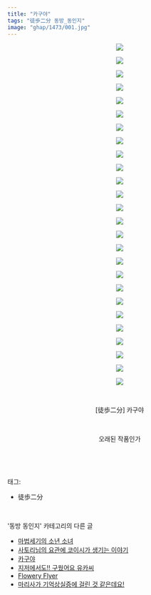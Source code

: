 ```yaml
---
title: "카구야"
tags: "徒歩二分 동방_동인지"
image: "ghap/1473/001.jpg"
---
```

<div class="article">
<p style="text-align: center; clear: none; float: none;"><img src="{{ site.nasurl }}/ghap/1473/001.jpg"/></p>
<p style="text-align: center; clear: none; float: none;"><img src="{{ site.nasurl }}/ghap/1473/002.jpg"/></p>
<p style="text-align: center; clear: none; float: none;"><img src="{{ site.nasurl }}/ghap/1473/003.jpg"/></p>
<p style="text-align: center; clear: none; float: none;"><img src="{{ site.nasurl }}/ghap/1473/004.jpg"/></p>
<p style="text-align: center; clear: none; float: none;"><img src="{{ site.nasurl }}/ghap/1473/005.jpg"/></p>
<p style="text-align: center; clear: none; float: none;"><img src="{{ site.nasurl }}/ghap/1473/006.jpg"/></p>
<p style="text-align: center; clear: none; float: none;"><img src="{{ site.nasurl }}/ghap/1473/007.jpg"/></p>
<p style="text-align: center; clear: none; float: none;"><img src="{{ site.nasurl }}/ghap/1473/008.jpg"/></p>
<p style="text-align: center; clear: none; float: none;"><img src="{{ site.nasurl }}/ghap/1473/009.jpg"/></p>
<p style="text-align: center; clear: none; float: none;"><img src="{{ site.nasurl }}/ghap/1473/010.jpg"/></p>
<p style="text-align: center; clear: none; float: none;"><img src="{{ site.nasurl }}/ghap/1473/011.jpg"/></p>
<p style="text-align: center; clear: none; float: none;"><img src="{{ site.nasurl }}/ghap/1473/012.jpg"/></p>
<p style="text-align: center; clear: none; float: none;"><img src="{{ site.nasurl }}/ghap/1473/013.jpg"/></p>
<p style="text-align: center; clear: none; float: none;"><img src="{{ site.nasurl }}/ghap/1473/014.jpg"/></p>
<p style="text-align: center; clear: none; float: none;"><img src="{{ site.nasurl }}/ghap/1473/015.jpg"/></p>
<p style="text-align: center; clear: none; float: none;"><img src="{{ site.nasurl }}/ghap/1473/016.jpg"/></p>
<p style="text-align: center; clear: none; float: none;"><img src="{{ site.nasurl }}/ghap/1473/017.jpg"/></p>
<p style="text-align: center; clear: none; float: none;"><img src="{{ site.nasurl }}/ghap/1473/018.jpg"/></p>
<p style="text-align: center; clear: none; float: none;"><img src="{{ site.nasurl }}/ghap/1473/019.jpg"/></p>
<p style="text-align: center; clear: none; float: none;"><img src="{{ site.nasurl }}/ghap/1473/020.jpg"/></p>
<p style="text-align: center; clear: none; float: none;"><img src="{{ site.nasurl }}/ghap/1473/021.jpg"/></p>
<p style="text-align: center; clear: none; float: none;"><img src="{{ site.nasurl }}/ghap/1473/022.jpg"/></p>
<p style="text-align: center; clear: none; float: none;"><img src="{{ site.nasurl }}/ghap/1473/023.jpg"/></p>
<p style="text-align: center; clear: none; float: none;"><img src="{{ site.nasurl }}/ghap/1473/024.jpg"/></p>
<p style="text-align: center; clear: none; float: none;"><img src="{{ site.nasurl }}/ghap/1473/025.jpg"/></p>
<p style="text-align: center; clear: none; float: none;"><img src="{{ site.nasurl }}/ghap/1473/026.jpg"/></p>
<p style="text-align: center; clear: none; float: none;"><br/></p>
<p style="text-align: center; clear: none; float: none;">[徒歩二分] 카구야</p>
<p style="text-align: center; clear: none; float: none;"><br/></p>
<p style="text-align: center; clear: none; float: none;">오래된 작품인가</p>
<p><br/></p>
</div><br/>
<div class="tagTrail">
<p>태그: </p>
<ul>
<li>徒歩二分</li>
</ul>
</div><br/>
<div class="another">
<p>'동방 동인지' 카테고리의 다른 글</p>
<ul>
<li><a href="/2016-08-11-ghap_1476">마법세기의 소년 소녀</a></li>
<li><a href="/2016-08-10-ghap_1475">사토리님의 요관에 코이시가 생기는 이야기</a></li>
<li><a href="/2016-08-10-ghap_1473">카구야</a></li>
<li><a href="/2016-08-10-ghap_1472">지저에서도!! 구웠어요 유카씨</a></li>
<li><a href="/2016-08-10-ghap_1471">Flowery Flyer</a></li>
<li><a href="/2016-08-10-ghap_1470">마리사가 기억상실증에 걸린 것 같은데요!</a></li>
</ul>
</div><br/>
<div class="cb_module cb_fluid">
<div class="cb_wrt cb_profile">
</div><!-- commentList close -->
</div><br/>
